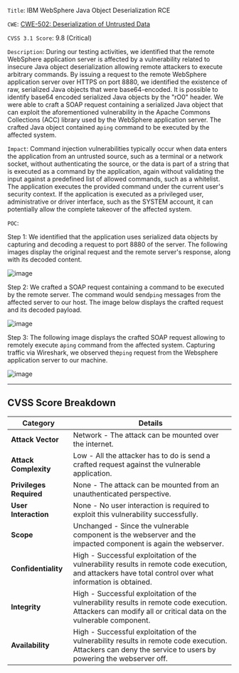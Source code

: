`Title`: IBM WebSphere Java Object Deserialization RCE

`CWE`: [CWE-502: Deserialization of Untrusted Data](https://cwe.mitre.org/data/definitions/502.html)

`CVSS 3.1 Score`: 9.8 (Critical)

`Description`: During our testing activities, we identified that the remote WebSphere application server is affected by a vulnerability related to insecure Java object deserialization allowing remote attackers to execute arbitrary commands. By issuing a request to the remote WebSphere application server over HTTPS on port 8880, we identified the existence of raw, serialized Java objects that were base64-encoded. It is possible to identify base64 encoded serialized Java objects by the "rO0" header. We were able to craft a SOAP request containing a serialized Java object that can exploit the aforementioned vulnerability in the Apache Commons Collections (ACC) library used by the WebSphere application server. The crafted Java object contained a`ping` command to be executed by the affected system.

`Impact`: Command injection vulnerabilities typically occur when data enters the application from an untrusted source, such as a terminal or a network socket, without authenticating the source, or the data is part of a string that is executed as a command by the application, again without validating the input against a predefined list of allowed commands, such as a whitelist. The application executes the provided command under the current user's security context. If the application is executed as a privileged user, administrative or driver interface, such as the SYSTEM account, it can potentially allow the complete takeover of the affected system.

`POC`:

Step 1: We identified that the application uses serialized data objects by capturing and decoding a request to port 8880 of the server. The following images display the original request and the remote server's response, along with its decoded content.

![image](https://academy.hackthebox.com/storage/modules/161/10.png)

Step 2: We crafted a SOAP request containing a command to be executed by the remote server. The command would send`ping` messages from the affected server to our host. The image below displays the crafted request and its decoded payload.

![image](https://academy.hackthebox.com/storage/modules/161/11.png)

Step 3: The following image displays the crafted SOAP request allowing to remotely execute a`ping` command from the affected system. Capturing traffic via Wireshark, we observed the`ping` request from the Websphere application server to our machine.

![image](https://academy.hackthebox.com/storage/modules/161/12.png)

---

## CVSS Score Breakdown

| **Category** | **Details** |
|-------------------------|------------|
| **Attack Vector** | Network - The attack can be mounted over the internet. |
| **Attack Complexity** | Low - All the attacker has to do is send a crafted request against the vulnerable application. |
| **Privileges Required** | None - The attack can be mounted from an unauthenticated perspective. |
| **User Interaction** | None - No user interaction is required to exploit this vulnerability successfully. |
| **Scope** | Unchanged - Since the vulnerable component is the webserver and the impacted component is again the webserver. |
| **Confidentiality** | High - Successful exploitation of the vulnerability results in remote code execution, and attackers have total control over what information is obtained. |
| **Integrity** | High - Successful exploitation of the vulnerability results in remote code execution. Attackers can modify all or critical data on the vulnerable component. |
| **Availability** | High - Successful exploitation of the vulnerability results in remote code execution. Attackers can deny the service to users by powering the webserver off. |


